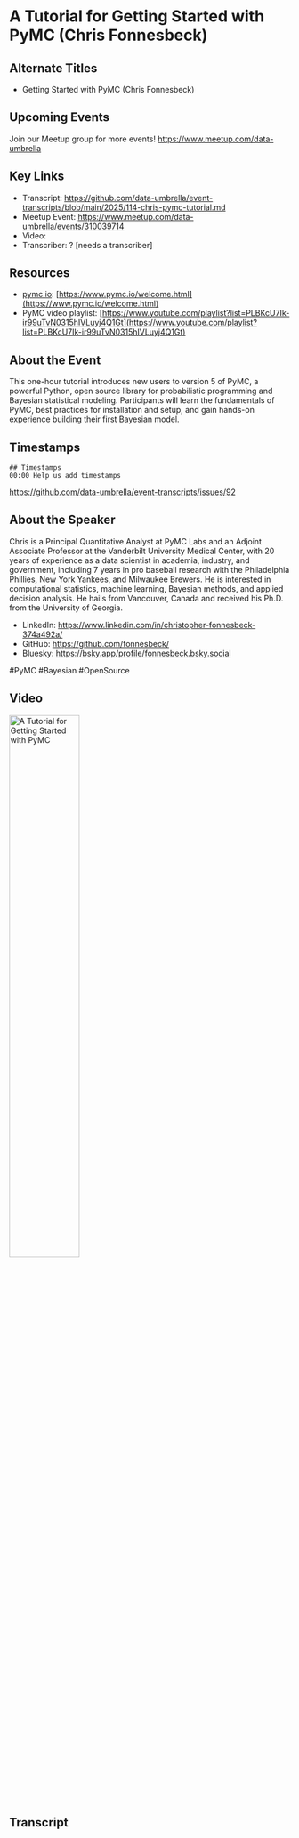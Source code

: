 # A Tutorial for Getting Started with PyMC (Chris Fonnesbeck)

## Alternate Titles
- Getting Started with PyMC (Chris Fonnesbeck)

## Upcoming Events
Join our Meetup group for more events!
https://www.meetup.com/data-umbrella

## Key Links
- Transcript: https://github.com/data-umbrella/event-transcripts/blob/main/2025/114-chris-pymc-tutorial.md
- Meetup Event: https://www.meetup.com/data-umbrella/events/310039714
- Video: 
- Transcriber: ? [needs a transcriber]


## Resources
- [pymc.io](http://pymc.io/): [https://www.pymc.io/welcome.html](https://www.pymc.io/welcome.html)
- PyMC video playlist: [https://www.youtube.com/playlist?list=PLBKcU7Ik-ir99uTvN0315hIVLuyj4Q1Gt](https://www.youtube.com/playlist?list=PLBKcU7Ik-ir99uTvN0315hIVLuyj4Q1Gt)

## About the Event
This one-hour tutorial introduces new users to version 5 of PyMC, a powerful Python, open source library for probabilistic programming and Bayesian statistical modeling. Participants will learn the fundamentals of PyMC, best practices for installation and setup, and gain hands-on experience building their first Bayesian model.

## Timestamps
```
## Timestamps
00:00 Help us add timestamps
```
https://github.com/data-umbrella/event-transcripts/issues/92

## About the Speaker
Chris is a Principal Quantitative Analyst at PyMC Labs and an Adjoint Associate Professor at the Vanderbilt University Medical Center, with 20 years of experience as a data scientist in academia, industry, and government, including 7 years in pro baseball research with the Philadelphia Phillies, New York Yankees, and Milwaukee Brewers. He is interested in computational statistics, machine learning, Bayesian methods, and applied decision analysis. He hails from Vancouver, Canada and received his Ph.D. from the University of Georgia.​​
- LinkedIn: https://www.linkedin.com/in/christopher-fonnesbeck-374a492a/
- GitHub: https://github.com/fonnesbeck/
- Bluesky: https://bsky.app/profile/fonnesbeck.bsky.social

#PyMC #Bayesian #OpenSource

## Video 
<a href="http://www.youtube.com/watch?feature=player_embedded&v=jrU0UBr2z3k " target="_blank"><img src="http://img.youtube.com/vi/jrU0UBr2z3k/0.jpg" alt="A Tutorial for Getting Started with PyMC" width="50%" /></a>

## Transcript
